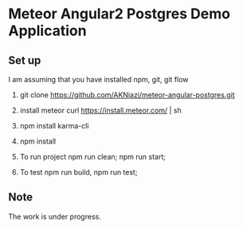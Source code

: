 # Meteor Angular2 Postgres Demo Application

## Set up

I am assuming that you have installed npm, git, git flow

1. git clone https://github.com/AKNiazi/meteor-angular-postgres.git
2. install meteor curl https://install.meteor.com/ | sh
3. npm install karma-cli
4. npm install

5. To run project npm run clean; npm run start;
6. To test npm run build, npm run test;

## Note

The work is under progress.